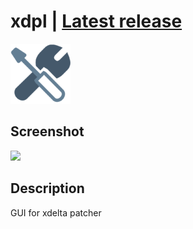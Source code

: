 # xdpl | [Latest release](https://github.com/Zalexanninev15/xdpl/releases/latest)
![](https://github.com/Zalexanninev15/xdpl/blob/master/logo.png)
## Screenshot
![](https://i.imgur.com/dxar5ve.png)
## Description
GUI for xdelta patcher
